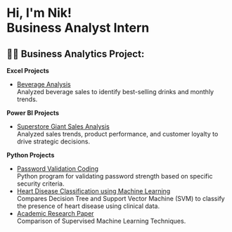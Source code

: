 <h1>Hi, I'm Nik!    <br/>Business Analyst Intern
  
<h2>👨‍💻 Business Analytics Project:</h2>

<b>Excel Projects</b>
  - [Beverage Analysis](https://github.com/Littlenik10/Beverage-Analysis)   
    Analyzed beverage sales to identify best-selling drinks and monthly trends.
    
<b>Power BI Projects</b>
  - [Superstore Giant Sales Analysis](https://github.com/Littlenik10/Superstore-Giant-Sales-Analysis)  
    Analyzed sales trends, product performance, and customer loyalty to drive strategic decisions.
    
<b>Python Projects</b>
  - [Password Validation Coding](https://github.com/Littlenik10/Password-Validation)    
    Python program for validating password strength based on specific security criteria.
  - [Heart Disease Classification using Machine Learning](https://github.com/Littlenik10/Heart-Disease-Risk-Classification-Decision-Tree-and-SVM-Approach)     
    Compares Decision Tree and Support Vector Machine (SVM) to classify the presence of heart disease using clinical data.
  - [Academic Research Paper](https://github.com/Littlenik10/Supervised-Machine-Learning-Techniques)    
    Comparison of Supervised Machine Learning Techniques.
    

  





